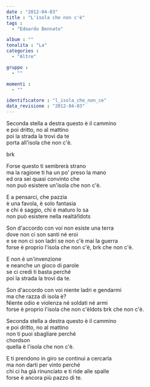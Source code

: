 ```yaml
---
date : "2012-04-03"
title : "L'isola che non c'è"
tags : 
  - "Edoardo Bennato"

album : ""
tonalita : "La"
categories : 
  - "Altre"

gruppo : 
  - ""

momenti : 
  - ""

identificatore : "l_isola_che_non_ce"
data_revisione : "2012-04-03"
---
```

  
  
Seconda stella a destra questo è il cammino   
e poi dritto, no al mattino   
poi la strada la trovi da te   
porta all'isola  che non c'è.    
  
brk  
  
  
Forse questo ti sembrerà strano   
ma la ragione ti ha un po' preso la mano   
ed ora sei quasi convinto che   
non può esistere un'isola che non c'è.   
  
  
  
E a pensarci, che pazzia   
è una favola, è solo fantasia   
e chi è saggio, chi è maturo lo sa   
non può esistere nella realtà!ldots  
  
  
Son d'accordo con voi non esiste una terra   
dove non ci son santi né eroi   
e se non ci son ladri se non c'è mai la guerra   
forse è proprio l'isola  che non c'è, brk che non c'è.   
  
  
  
E non è un'invenzione   
e neanche un gioco di parole   
se ci credi ti basta perché   
poi la strada la trovi da te.   
  
  
  
Son d'accordo con voi niente ladri e gendarmi   
ma che razza di isola è?   
Niente odio e violenza né soldati né armi   
forse è proprio l'isola che non c'èldots brk che non c'è.   
  
  
  
Seconda stella a destra questo è il cammino   
e poi dritto, no al mattino   
non ti puoi sbagliare perché  
chordson  
quella è l'isola  che non c'è.    
  
  
E ti prendono in giro se continui a cercarla   
ma non darti per vinto perché   
chi ci ha già rinunciato e ti ride alle spalle   
forse è ancora più pazzo di te.   
  
  
  
  
  
  
  
  
  
